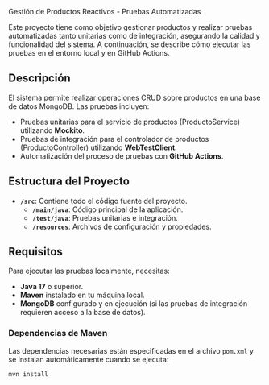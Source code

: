  Gestión de Productos Reactivos - Pruebas Automatizadas

Este proyecto tiene como objetivo gestionar productos y realizar pruebas automatizadas tanto unitarias como de integración, asegurando la calidad y funcionalidad del sistema. A continuación, se describe cómo ejecutar las pruebas en el entorno local y en GitHub Actions.

## Descripción

El sistema permite realizar operaciones CRUD sobre productos en una base de datos MongoDB. Las pruebas incluyen:

- Pruebas unitarias para el servicio de productos (ProductoService) utilizando **Mockito**.
- Pruebas de integración para el controlador de productos (ProductoController) utilizando **WebTestClient**.
- Automatización del proceso de pruebas con **GitHub Actions**.

## Estructura del Proyecto

- **`/src`**: Contiene todo el código fuente del proyecto.
  - **`/main/java`**: Código principal de la aplicación.
  - **`/test/java`**: Pruebas unitarias e integración.
  - **`/resources`**: Archivos de configuración y propiedades.

## Requisitos

Para ejecutar las pruebas localmente, necesitas:

- **Java 17** o superior.
- **Maven** instalado en tu máquina local.
- **MongoDB** configurado y en ejecución (si las pruebas de integración requieren acceso a la base de datos).

### Dependencias de Maven

Las dependencias necesarias están especificadas en el archivo `pom.xml` y se instalan automáticamente cuando se ejecuta:

```bash
mvn install






